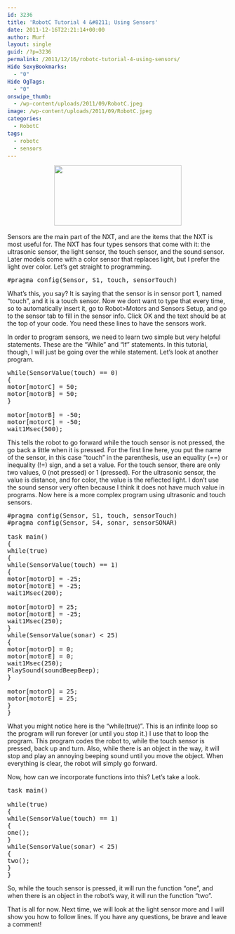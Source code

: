 ```yaml
---
id: 3236
title: 'RobotC Tutorial 4 &#8211; Using Sensors'
date: 2011-12-16T22:21:14+00:00
author: Murf
layout: single
guid: /?p=3236
permalink: /2011/12/16/robotc-tutorial-4-using-sensors/
Hide SexyBookmarks:
  - "0"
Hide OgTags:
  - "0"
onswipe_thumb:
  - /wp-content/uploads/2011/09/RobotC.jpeg
image: /wp-content/uploads/2011/09/RobotC.jpeg
categories:
  - RobotC
tags:
  - robotc
  - sensors
---
```

<p style="text-align: center;">
  <a href="/wp-content/uploads/2011/09/RobotC.jpeg"><img class="aligncenter size-full wp-image-2736" title="RobotC" src="/wp-content/uploads/2011/09/RobotC.jpeg" alt="" width="290" height="137" srcset="/wp-content/uploads/2011/09/RobotC.jpeg 290w, /wp-content/uploads/2011/09/RobotC-180x85.jpeg 180w" sizes="(max-width: 290px) 100vw, 290px" /></a>
</p>

Sensors are the main part of the NXT, and are the items that the NXT is most useful for. The NXT has four types sensors that come with it: the ultrasonic sensor, the light sensor, the touch sensor, and the sound sensor. Later models come with a color sensor that replaces light, but I prefer the light over color. Let&#8217;s get straight to programming.

<pre class="prettyprint lang-C">#pragma config(Sensor, S1, touch, sensorTouch)</pre>

What&#8217;s this, you say? It is saying that the sensor is in sensor port 1, named &#8220;touch&#8221;, and it is a touch sensor. Now we dont want to type that every time, so to automatically insert it, go to Robot>Motors and Sensors Setup, and go to the sensor tab to fill in the sensor info. Click OK and the text should be at the top of your code. You need these lines to have the sensors work.

In order to program sensors, we need to learn two simple but very helpful statements. These are the &#8220;While&#8221; and &#8220;If&#8221; statements. In this tutorial, though, I will just be going over the while statement. Let&#8217;s look at another program.

<pre class="prettyprint lang-C">while(SensorValue(touch) == 0)
{
motor[motorC] = 50;
motor[motorB] = 50;
}

motor[motorB] = -50;
motor[motorC] = -50;
wait1Msec(500);</pre>

This tells the robot to go forward while the touch sensor is not pressed, the go back a little when it is pressed. For the first line here, you put the name of the sensor, in this case &#8220;touch&#8221; in the parenthesis, use an equality (==) or inequality (!=) sign, and a set a value. For the touch sensor, there are only two values, 0 (not pressed) or 1 (pressed). For the ultrasonic sensor, the value is distance, and for color, the value is the reflected light. I don&#8217;t use the sound sensor very often because I think it does not have much value in programs. Now here is a more complex program using ultrasonic and touch sensors.

<pre class="prettyprint lang-C">#pragma config(Sensor, S1, touch, sensorTouch)
#pragma config(Sensor, S4, sonar, sensorSONAR)

task main()
{
while(true)
{
while(SensorValue(touch) == 1)
{
motor[motorD] = -25;
motor[motorE] = -25;
wait1Msec(200);

motor[motorD] = 25;
motor[motorE] = -25;
wait1Msec(250);
}
while(SensorValue(sonar) &lt; 25)
{
motor[motorD] = 0;
motor[motorE] = 0;
wait1Msec(250);
PlaySound(soundBeepBeep);
}

motor[motorD] = 25;
motor[motorE] = 25;
}
}</pre>

What you might notice here is the &#8220;while(true)&#8221;. This is an infinite loop so the program will run forever (or until you stop it.) I use that to loop the program. This program codes the robot to, while the touch sensor is pressed, back up and turn. Also, while there is an object in the way, it will stop and play an annoying beeping sound until you move the object. When everything is clear, the robot will simply go forward.

Now, how can we incorporate functions into this? Let&#8217;s take a look.

<pre class="prettyprint lang-C">task main()

while(true)
{
while(SensorValue(touch) == 1)
{
one();
}
while(SensorValue(sonar) &lt; 25)
{
two();
}
}</pre>

So, while the touch sensor is pressed, it will run the function &#8220;one&#8221;, and when there is an object in the robot&#8217;s way, it will run the function &#8220;two&#8221;.

That is all for now. Next time, we will look at the light sensor more and I will show you how to follow lines. If you have any questions, be brave and leave a comment!
